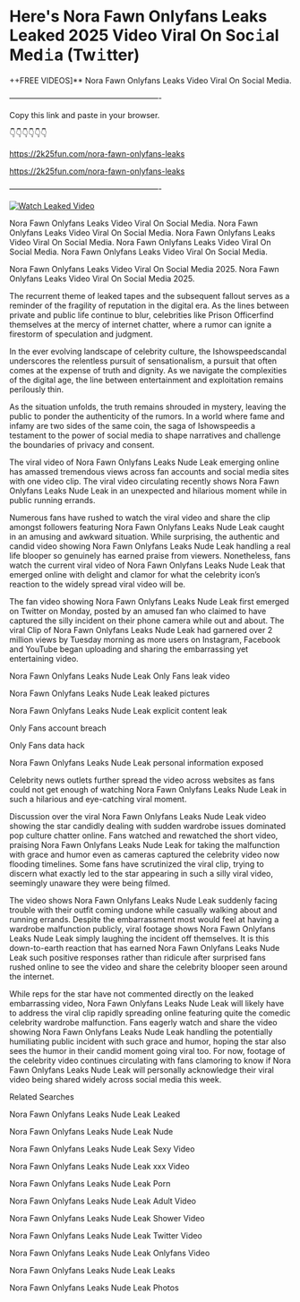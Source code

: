 # Here's Nora Fawn Onlyfans Leaks Leaked 2025 Video Viral On Soc𝚒al Med𝚒a (Tw𝚒tter)

++FREE VIDEOS]** Nora Fawn Onlyfans Leaks Video Viral On Social Media.

———————————————————-

Copy this link and paste in your browser.

👇👇👇👇👇👇

https://2k25fun.com/nora-fawn-onlyfans-leaks

https://2k25fun.com/nora-fawn-onlyfans-leaks

———————————————————-

[![Watch Leaked Video](https://miro.medium.com/v2/resize:fit:828/format:webp/1*cilzJN44JGOrTw9NJCrNHA.gif "Watch Leaked Video")](https://2k25fun.com/nora-fawn-onlyfans-leaks)

Nora Fawn Onlyfans Leaks Video Viral On Social Media. Nora Fawn Onlyfans Leaks Video Viral On Social Media. Nora Fawn Onlyfans Leaks Video Viral On Social Media. Nora Fawn Onlyfans Leaks Video Viral On Social Media. Nora Fawn Onlyfans Leaks Video Viral On Social Media.

Nora Fawn Onlyfans Leaks Video Viral On Social Media 2025. Nora Fawn Onlyfans Leaks Video Viral On Social Media 2025.

The recurrent theme of leaked tapes and the subsequent fallout serves as a reminder of the fragility of reputation in the digital era. As the lines between private and public life continue to blur, celebrities like Prison Officerfind themselves at the mercy of internet chatter, where a rumor can ignite a firestorm of speculation and judgment.

In the ever evolving landscape of celebrity culture, the Ishowspeedscandal underscores the relentless pursuit of sensationalism, a pursuit that often comes at the expense of truth and dignity. As we navigate the complexities of the digital age, the line between entertainment and exploitation remains perilously thin.

As the situation unfolds, the truth remains shrouded in mystery, leaving the public to ponder the authenticity of the rumors. In a world where fame and infamy are two sides of the same coin, the saga of Ishowspeedis a testament to the power of social media to shape narratives and challenge the boundaries of privacy and consent.

The viral video of Nora Fawn Onlyfans Leaks Nude Leak emerging online has amassed tremendous views across fan accounts and social media sites with one video clip. The viral video circulating recently shows Nora Fawn Onlyfans Leaks Nude Leak in an unexpected and hilarious moment while in public running errands.

Numerous fans have rushed to watch the viral video and share the clip amongst followers featuring Nora Fawn Onlyfans Leaks Nude Leak caught in an amusing and awkward situation. While surprising, the authentic and candid video showing Nora Fawn Onlyfans Leaks Nude Leak handling a real life blooper so genuinely has earned praise from viewers. Nonetheless, fans watch the current viral video of Nora Fawn Onlyfans Leaks Nude Leak that emerged online with delight and clamor for what the celebrity icon’s reaction to the widely spread viral video will be.

The fan video showing Nora Fawn Onlyfans Leaks Nude Leak first emerged on Twitter on Monday, posted by an amused fan who claimed to have captured the silly incident on their phone camera while out and about. The viral Clip of Nora Fawn Onlyfans Leaks Nude Leak had garnered over 2 million views by Tuesday morning as more users on Instagram, Facebook and YouTube began uploading and sharing the embarrassing yet entertaining video.

Nora Fawn Onlyfans Leaks Nude Leak Only Fans leak video

Nora Fawn Onlyfans Leaks Nude Leak leaked pictures

Nora Fawn Onlyfans Leaks Nude Leak explicit content leak

Only Fans account breach

Only Fans data hack

Nora Fawn Onlyfans Leaks Nude Leak personal information exposed

Celebrity news outlets further spread the video across websites as fans could not get enough of watching Nora Fawn Onlyfans Leaks Nude Leak in such a hilarious and eye-catching viral moment.

Discussion over the viral Nora Fawn Onlyfans Leaks Nude Leak video showing the star candidly dealing with sudden wardrobe issues dominated pop culture chatter online. Fans watched and rewatched the short video, praising Nora Fawn Onlyfans Leaks Nude Leak for taking the malfunction with grace and humor even as cameras captured the celebrity video now flooding timelines. Some fans have scrutinized the viral clip, trying to discern what exactly led to the star appearing in such a silly viral video, seemingly unaware they were being filmed.

The video shows Nora Fawn Onlyfans Leaks Nude Leak suddenly facing trouble with their outfit coming undone while casually walking about and running errands. Despite the embarrassment most would feel at having a wardrobe malfunction publicly, viral footage shows Nora Fawn Onlyfans Leaks Nude Leak simply laughing the incident off themselves. It is this down-to-earth reaction that has earned Nora Fawn Onlyfans Leaks Nude Leak such positive responses rather than ridicule after surprised fans rushed online to see the video and share the celebrity blooper seen around the internet.

While reps for the star have not commented directly on the leaked embarrassing video, Nora Fawn Onlyfans Leaks Nude Leak will likely have to address the viral clip rapidly spreading online featuring quite the comedic celebrity wardrobe malfunction. Fans eagerly watch and share the video showing Nora Fawn Onlyfans Leaks Nude Leak handling the potentially humiliating public incident with such grace and humor, hoping the star also sees the humor in their candid moment going viral too. For now, footage of the celebrity video continues circulating with fans clamoring to know if Nora Fawn Onlyfans Leaks Nude Leak will personally acknowledge their viral video being shared widely across social media this week.

Related Searches

Nora Fawn Onlyfans Leaks Nude Leak Leaked

Nora Fawn Onlyfans Leaks Nude Leak Nude

Nora Fawn Onlyfans Leaks Nude Leak Sexy Video

Nora Fawn Onlyfans Leaks Nude Leak xxx Video

Nora Fawn Onlyfans Leaks Nude Leak Porn

Nora Fawn Onlyfans Leaks Nude Leak Adult Video

Nora Fawn Onlyfans Leaks Nude Leak Shower Video

Nora Fawn Onlyfans Leaks Nude Leak Twitter Video

Nora Fawn Onlyfans Leaks Nude Leak Onlyfans Video

Nora Fawn Onlyfans Leaks Nude Leak Leaks

Nora Fawn Onlyfans Leaks Nude Leak Photos